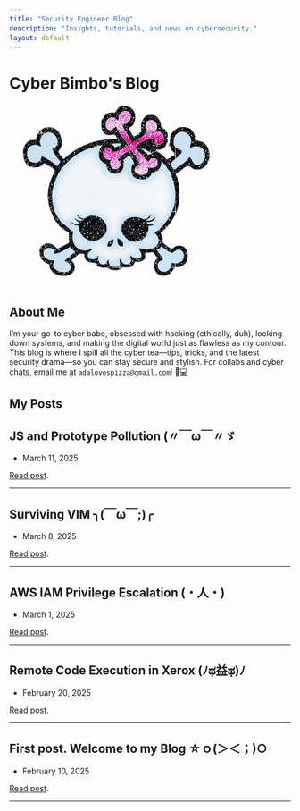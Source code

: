 ```yaml
---
title: "Security Engineer Blog"
description: "Insights, tutorials, and news on cybersecurity."
layout: default
---
```


# Cyber Bimbo's Blog
![LOGO](./static/SKULL.gif)  

## About Me
I’m your go-to cyber babe, obsessed with hacking (ethically, duh), locking down systems, and making the digital world just as flawless as my contour. This blog is where I spill all the cyber tea—tips, tricks, and the latest security drama—so you can stay secure and stylish.
For collabs and cyber chats, email me at `adalovespizza@gmail.com`! 💌💻

## My Posts

## **JS and Prototype Pollution (〃￣ω￣〃ゞ** 
- March 11, 2025
  
[Read post](./posts/prototype_pollution.md).

* * *

## **Surviving VIM ╮(￣ω￣;)╭** 
- March 8, 2025
  
[Read post](./posts/vim.md).

* * *

## **AWS IAM Privilege Escalation (・人・)** 
- March 1, 2025
  
[Read post](./posts/aws.md).

* * *

## **Remote Code Execution in Xerox (ﾉಥ益ಥ)ﾉ** 
- February 20, 2025
  
[Read post](./posts/xerox_rce.md).

* * *

## **First post. Welcome to my Blog ☆ｏ(＞＜；)○**
- February 10, 2025
  
[Read post](./posts/welcome.md).

* * *

<!-- FLAG{90301b43aa389dfea1c127797877ba6bede72964} -->
